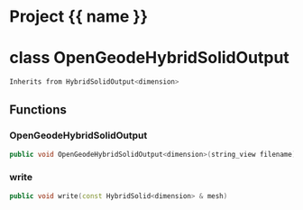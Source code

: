 <script setup>
import {useRoute} from 'vitepress'
const {path} = useRoute()
const tokens = path.split('/')
const words = tokens[2].split('-');
for (let i = 0; i < words.length; i++) {
    words[i] = words[i].charAt(0).toUpperCase() + words[i].slice(1);
    words[i] = words[i].replace('geode', 'Geode')
}
const name = words.join('-');
</script>
# Project {{ name }}

# class OpenGeodeHybridSolidOutput


```cpp
Inherits from HybridSolidOutput<dimension>
```



## Functions

### OpenGeodeHybridSolidOutput

```cpp
public void OpenGeodeHybridSolidOutput<dimension>(string_view filename)
```


### write

```cpp
public void write(const HybridSolid<dimension> & mesh)
```




